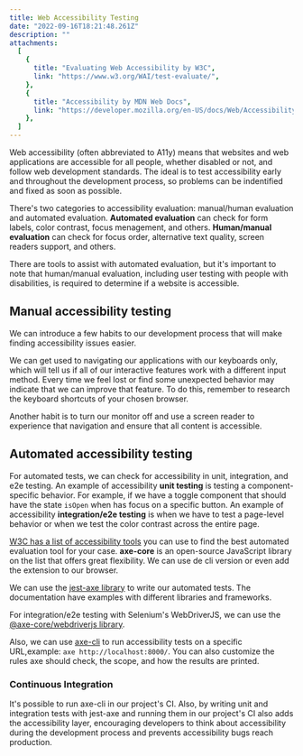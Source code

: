 ```yaml
---
title: Web Accessibility Testing
date: "2022-09-16T18:21:48.261Z"
description: ""
attachments:
  [
    {
      title: "Evaluating Web Accessibility by W3C",
      link: "https://www.w3.org/WAI/test-evaluate/",
    },
    {
      title: "Accessibility by MDN Web Docs",
      link: "https://developer.mozilla.org/en-US/docs/Web/Accessibility",
    },
  ]
---
```


Web accessibility (often abbreviated to A11y) means that websites and web applications are accessible for all people, whether disabled or not, and follow web development standards. The ideal is to test accessibility early and throughout the development process, so problems can be indentified and fixed as soon as possible.

There's two categories to accessibility evaluation: manual/human evaluation and automated evaluation. **Automated evaluation** can check for form labels, color contrast, focus menagement, and others. **Human/manual evaluation** can check for focus order, alternative text quality, screen readers support, and others.

There are tools to assist with automated evaluation, but it's important to note that human/manual evaluation, including user testing with people with disabilities, is required to determine if a website is accessible.

## Manual accessibility testing

We can introduce a few habits to our development process that will make finding accessibility issues easier.

We can get used to navigating our applications with our keyboards only, which will tell us if all of our interactive features work with a different input method. Every time we feel lost or find some unexpected behavior may indicate that we can improve that feature. To do this, remember to research the keyboard shortcuts of your chosen browser.

Another habit is to turn our monitor off and use a screen reader to experience that navigation and ensure that all content is accessible.

## Automated accessibility testing

For automated tests, we can check for accessibility in unit, integration, and e2e testing. An example of accessibility **unit testing** is testing a component-specific behavior. For example, if we have a toggle component that should have the state `isOpen` when has focus on a specific button. An example of accessibility **integration/e2e testing** is when we have to test a page-level behavior or when we test the color contrast across the entire page.

<a href="https://www.w3.org/WAI/ER/tools/" target="\_blank"> W3C has a list of accessibility tools</a> you can use to find the best automated evaluation tool for your case. **axe-core** is an open-source JavaScript library on the list that offers great flexibility. We can use de cli version or even add the extension to our browser.

We can use the <a href="https://www.npmjs.com/package/jest-axe" target="_blank">jest-axe library</a> to write our automated tests. The documentation have examples with different libraries and frameworks.

For integration/e2e testing with Selenium's WebDriverJS, we can use the <a href="https://www.npmjs.com/package/@axe-core/webdriverjs" target="blank">@axe-core/webdriverjs library</a>.

Also, we can use <a href="https://www.npmjs.com/package/@axe-core/cli" target="blank"> axe-cli</a> to run accessibility tests on a specific URL,example: `axe http://localhost:8000/`. You can also customize the rules axe should check, the scope, and how the results are printed.

### Continuous Integration

It's possible to run axe-cli in our project's CI. Also, by writing unit and integration tests with jest-axe and running them in our project's CI also adds the accessibility layer, encouraging developers to think about accessibility during the development process and prevents accessibility bugs reach production.
